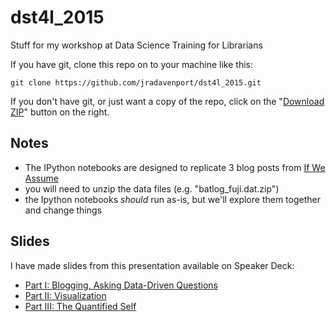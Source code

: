 # dst4l_2015
Stuff for my workshop at Data Science Training for Librarians

If you have git, clone this repo on to your machine like this:

    git clone https://github.com/jradavenport/dst4l_2015.git

If you don't have git, or just want a copy of the repo, click on the "[Download ZIP](https://github.com/jradavenport/dst4l_2015/archive/master.zip)" button on the right.

## Notes
 - The IPython notebooks are designed to replicate 3 blog posts from [If We Assume](http://www.ifweassume.com)
 - you will need to unzip the data files (e.g. "batlog_fuji.dat.zip")
 - the Ipython notebooks *should* run as-is, but we'll explore them together and change things


## Slides
I have made slides from this presentation available on Speaker Deck:

- [Part I: Blogging, Asking Data-Driven Questions](https://speakerdeck.com/jradavenport/dst4l-2015-ch1)
- [Part II: Visualization](https://speakerdeck.com/jradavenport/dst4l-2015-ch2)
- [Part III: The Quantified Self](https://speakerdeck.com/jradavenport/dst4l-2015-ch3)